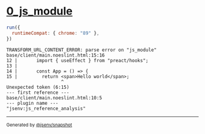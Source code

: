 # [0_js_module](../../script_module_jsx_error_build.test.mjs#L25)

```js
run({
  runtimeCompat: { chrome: "89" },
})
```

```console
TRANSFORM_URL_CONTENT_ERROR: parse error on "js_module"
base/client/main.noeslint.html:15:16
12 |       import { useEffect } from "preact/hooks";
13 | 
14 |       const App = () => {
15 |         return <span>Hello world</span>;
                    ^
Unexpected token (6:15)
--- first reference ---
base/client/main.noeslint.html:10:5
--- plugin name ---
"jsenv:js_reference_analysis"
```
---

<sub>
  Generated by <a href="https://github.com/jsenv/core/tree/main/packages/independent/snapshot">@jsenv/snapshot</a>
</sub>
